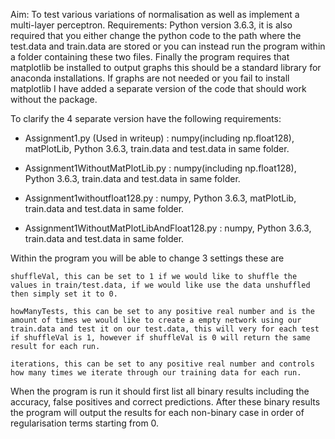 Aim:
To test various variations of normalisation as well as implement a multi-layer perceptron.
Requirements:
Python version 3.6.3, it is also required that you either change the python code to the path where the test.data and train.data are stored or you can instead run the program within a folder containing these two files. Finally the program requires that matplotlib be installed to output graphs this should be a standard library for anaconda installations. If graphs are not needed or you fail to install matplotlib I have added a separate version of the code that should work without the package.

To clarify the 4 separate version have the following requirements:
- Assignment1.py (Used in writeup) : numpy(including np.float128), matPlotLib, Python 3.6.3, train.data and test.data in same folder.

- Assignment1WithoutMatPlotLib.py : numpy(including np.float128), Python 3.6.3, train.data and test.data in same folder.

- Assignment1withoutfloat128.py : numpy, Python 3.6.3, matPlotLib, train.data and test.data in same folder.

- Assignment1WithoutMatPlotLibAndFloat128.py : numpy, Python 3.6.3, train.data and test.data in same folder.

Within the program you will be able to change 3 settings these are
	
	shuffleVal, this can be set to 1 if we would like to shuffle the values in train/test.data, if we would like use the data unshuffled then simply set it to 0.
	
	howManyTests, this can be set to any positive real number and is the amount of times we would like to create a empty network using our train.data and test it on our test.data, this will very for each test if shuffleVal is 1, however if shuffleVal is 0 will return the same result for each run.
	
	iterations, this can be set to any positive real number and controls how many times we iterate through our training data for each run.

When the program is run it should first list all binary results including the accuracy, false positives and correct predictions. After these binary results the program will output the results for each non-binary case in order of regularisation terms starting from 0.